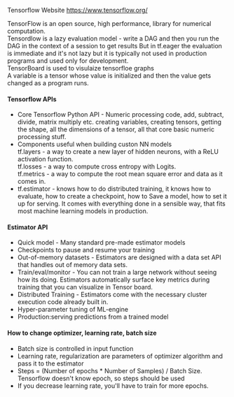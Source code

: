 Tensorflow Website https://www.tensorflow.org/

TensorFlow is an open source, high performance, library for numerical computation.  <br/>
Tensordlow is a lazy evaluation model - write a DAG and then you run the DAG in the context of a session to get results
But in tf.eager the evaluation is immediate and it's not lazy but it is typically not used in production programs and used only for development. <br/>
TensorBoard is used to visulaize tensorfloe graphs <br/>
A variable is a tensor whose value is initialized and then the value gets changed as a program runs. <br/>
  
#### Tensorflow APIs
* Core Tensorflow Python API - Numeric processing code, add, subtract, divide, matrix multiply etc. creating variables, creating tensors, getting the shape, all the dimensions of a tensor, all that core basic numeric processing stuff.  <br/>
* Components useful when building custon NN models <br/>
tf.layers - a way to create a new layer of hidden neurons, with a ReLU activation function. <br/>
tf.losses - a way to compute cross entropy with Logits.  <br/>
tf.metrics - a way to compute the root mean square error and data as it comes in. <br/>
* tf.estimator - knows how to do distributed training, it knows how to evaluate, how to create a checkpoint, how to Save a model, how to set it up for serving. It comes with everything done in a sensible way, that fits most machine learning models in production. <br/>
 
#### Estimator API
* Quick model -  Many standard pre-made estimator models
* Checkpoints to pause and resume your training
* Out-of-memory datasets - Estimators are designed with a data set API that handles out of memory data sets.  
* Train/eval/monitor - You can not train a large network without seeing how its doing. Estimators automatically surface key metrics during training that you can visualize in Tensor board.
* Distributed Training - Estimators come with the necessary cluster execution code already built in. 
* Hyper-parameter tuning of ML-engine
* Production:serving predictions from a trained model

#### How to change optimizer, learning rate, batch size
* Batch size is controlled in input function
* Learning rate, regularization are parameters of optimizer algorithm and pass it to the estimator 
* Steps = (Number of epochs * Number of Samples) / Batch Size. Tensorflow doesn't know epoch, so steps should be used
* If you decrease learning rate, you'll have to train for more epochs.












